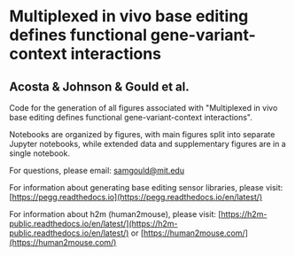 # Multiplexed in vivo base editing defines functional gene-variant-context interactions
## Acosta & Johnson & Gould et al.

Code for the generation of all figures associated with "Multiplexed in vivo base editing defines functional gene-variant-context interactions".

Notebooks are organized by figures, with main figures split into separate Jupyter notebooks, while extended data and supplementary figures are in a single notebook.

For questions, please email: samgould@mit.edu

For information about generating base editing sensor libraries, please visit: [https://pegg.readthedocs.io](https://pegg.readthedocs.io/en/latest/)

For information about h2m (human2mouse), please visit: [https://h2m-public.readthedocs.io/en/latest/](https://h2m-public.readthedocs.io/en/latest/) or [https://human2mouse.com/](https://human2mouse.com/)
